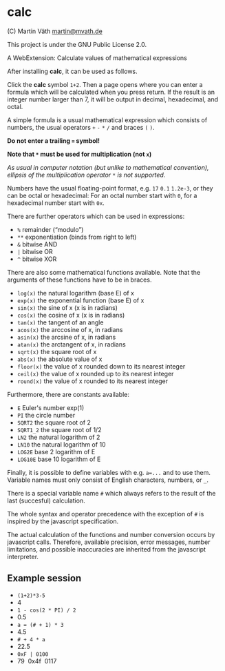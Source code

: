 # calc

(C) Martin Väth <martin@mvath.de>

This project is under the GNU Public License 2.0.

A WebExtension: Calculate values of mathematical expressions

After installing __calc__, it can be used as follows.

Click the __calc__ symbol `1+2`.
Then a page opens where you can enter a formula which will be calculated
when you press return. If the result is an integer number larger than 7,
it will be output in decimal, hexadecimal, and octal.

A simple formula is a usual mathematical expression which consists of numbers,
the usual operators `+` `-` `*` `/` and braces `(` `)`.

**Do not enter a trailing `=` symbol!**

**Note that `*` must be used for multiplication (not `x`)**

_As usual in computer notation (but unlike to mathematical convention),_
_ellipsis of the multiplication operator_ `*` _is not supported._

Numbers have the usual floating-point format, e.g. `17`  `0.1` `1.2e-3`,
or they can be octal or hexadecimal: For an octal number start with `0`,
for a hexadecimal number start with `0x`.

There are further operators which can be used in expressions:

- `%` remainder (“modulo”)
- `**` exponentiation (binds from right to left)
- `&` bitwise AND
- `|` bitwise OR
- `^` bitwise XOR

There are also some mathematical functions available.
Note that the arguments of these functions have to be in braces.

- `log(x)` the natural logarithm (base E) of x
- `exp(x)` the exponential function (base E) of x
- `sin(x)` the sine of x (x is in radians)
- `cos(x)` the cosine of x (x is in radians)
- `tan(x)` the tangent of an angle
- `acos(x)` the arccosine of x, in radians
- `asin(x)` the arcsine of x, in radians
- `atan(x)` the arctangent of x, in radians
- `sqrt(x)` the square root of x
- `abs(x)` the absolute value of x
- `floor(x)` the value of x rounded down to its nearest integer
- `ceil(x)` the value of x rounded up to its nearest integer
- `round(x)` the value of x rounded to its nearest integer

Furthermore, there are constants available:

- `E` Euler's number exp(1)
- `PI` the circle number
- `SQRT2` the square root of 2
- `SQRT1_2` the square root of 1/2
- `LN2` the natural logarithm of 2
- `LN10` the natural logarithm of 10
- `LOG2E` base 2 logarithm of E
- `LOG10E` base 10 logarithm of E

Finally, it is possible to define variables with e.g. `a=...` and to use them.
Variable names must only consist of English characters, numbers, or `_`.

There is a special variable name `#` which always refers to the result of
the last (succesful) calculation.

The whole syntax and operator precedence with the exception of `#` is
inspired by the javascript specification.

The actual calculation of the functions and number conversion occurs
by javascript calls. Therefore, available precision, error messages,
number limitations, and possible inaccuracies are inherited from the
javascript interpreter.

## Example session

- `(1+2)*3-5`
- 4
- `1 - cos(2 * PI) / 2`
- 0.5
- `a = (# + 1) * 3`
- 4.5
- `# + 4 * a`
- 22.5
- `0xF | 0100`
- 79  0x4f  0117
